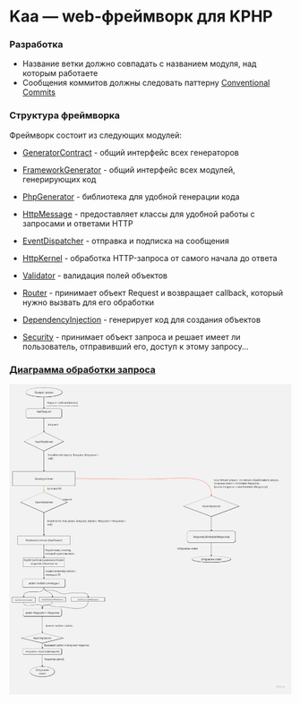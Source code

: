 # Kaa &mdash; web-фреймворк для KPHP

### Разработка
- Название ветки должно совпадать с названием модуля, над которым работаете
- Сообщения коммитов должны следовать паттерну [Conventional Commits](https://www.conventionalcommits.org/en/v1.0.0/)

### Структура фреймворка
Фреймворк состоит из следующих модулей:

+ [GeneratorContract](docs/GeneratorContract.md) - общий интерфейс всех генераторов

+ [FrameworkGenerator](docs/FrameworkGenerator.md) - общий интерфейс всех модулей, генерирующих код

+ [PhpGenerator](docs/PhpGenerator.md) - библиотека для удобной генерации кода

+ [HttpMessage](docs/HttpMessage.md) - предоставляет классы для удобной работы с запросами и ответами HTTP

+ [EventDispatcher](docs/EventDispatcher.md) - отправка и подписка на сообщения

+ [HttpKernel](docs/HttpKernel.md) - обработка HTTP-запроса от самого начала до ответа

+ [Validator](docs/Validator.md) - валидация полей объектов

+ [Router](docs/Router.md) - принимает объект Request и возвращает callback, который нужно вызвать для его обработки

+ [DependencyInjection](docs/DependencyInjection.md) - генерирует код для создания объектов

+ [Security](docs/Security.md) - принимает объект запроса и решает имеет ли пользователь, отправивший его, доступ к этому запросу...

### [Диаграмма обработки запроса](https://miro.com/welcomeonboard/dkV1ZXNGekY3R2dTM1pzRmN1SWpQMTllUGdBbWhMaEJyR0JxR0E4RE5zem9iTlJ5YTRQWjRNbktRTk9laU95TnwzNDU4NzY0NTM2NTEwODMzNzI1fDI=?share_link_id=856045042759)

![Диаграмма обработки запроса](docs/request_handling.jpg)
